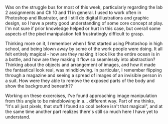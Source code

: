 Was on the struggle bus for most of this week, particularly regarding the lab 2 assignments and Ch 10 and 11 in general. I used to work often in Photoshop and Illustrator, and I still do digital illustrations and graphic design, so I have a pretty good understanding of some core concept at play. I'm not sure if prior knowledge helped or hurt in this case, but overall some aspects of the pixel manipulation felt frustratingly difficult to grasp.

Thinking more on it, I remember when I first started using Photoshop in high school, and being blown away by some of the work people were doing. It all felt entirely magical - how are they making it look like the entire ocean is in a bottle, and how are they making it flow so seamlessly into abstraction? Thinking about the objects and arrangement of images, and how it made the fantastical look real, was mindblowing. In particular, I remember flipping through a magazine and seeing a spread of images of an invisible person in a suit. How were they able to remove the exposed parts of the body and show the background beneath??

Working on these excercises, I've found approaching image manipulation from this angle to be mindblowing in a... different way. Part of me thinks, "It's all just pixels, that stuff I found so cool before isn't that magical", and at the same time another part realizes there's still so much here I have yet to understand.  